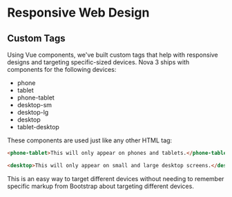 # Responsive Web Design

## Custom Tags

Using Vue components, we've built custom tags that help with responsive designs and targeting specific-sized devices. Nova 3 ships with components for the following devices:

- phone
- tablet
- phone-tablet
- desktop-sm
- desktop-lg
- desktop
- tablet-desktop

These components are used just like any other HTML tag:

```html
<phone-tablet>This will only appear on phones and tablets.</phone-tablet>

<desktop>This will only appear on small and large desktop screens.</desktop>
```

This is an easy way to target different devices without needing to remember specific markup from Bootstrap about targeting different devices.
